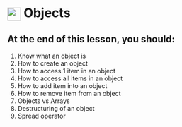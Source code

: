# <span><img src="../../../../ga_cog.png" width="30" height="30" style="vertical-align: middle;"></span> Objects

## At the end of this lesson, you should:
1. Know what an object is
2. How to create an object
3. How to access 1 item in an object
4. How to access all items in an object
5. How to add item into an object
6. How to remove item from an object
7. Objects vs Arrays
8. Destructuring of an object
9. Spread operator